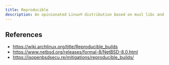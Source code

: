 ```yaml
---
title: Reproducible
description: An opinionated Linux® distribution based on musl libc and toybox
---
```


## References
- https://wiki.archlinux.org/title/Reproducible_builds
- https://www.netbsd.org/releases/formal-8/NetBSD-8.0.html
- https://isopenbsdsecu.re/mitigations/reproducible_builds/
